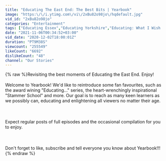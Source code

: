 ```yaml
---
title: "Educating The East End: The Best Bits | Yearbook"
image: "https:\/\/i.ytimg.com\/vi\/2xBu82o98jo\/hqdefault.jpg"
vid_id: "2xBu82o98jo"
categories: "Entertainment"
tags: ["Educating Essex","Educating Yorkshire","Educating: What I Wish I'd Known..."]
date: "2021-11-06T00:34:52+03:00"
vid_date: "2020-12-02T18:00:01Z"
duration: "PT9M38S"
viewcount: "255549"
likeCount: "6692"
dislikeCount: "48"
channel: "Our Stories"
---
```

{% raw %}Revisiting the best moments of Educating the East End. Enjoy!<br /><br />Welcome to Yearbook! We'd like to reintroduce some fan favourites, such as the award wining &quot;Educating...&quot; series, the heart-wrenchingly inspirational &quot;Stammer School&quot; and more. Our goal is to reach as many keen learners as we possibly can, educating and enlightening all viewers no matter their age. <br /><br /><br /><br />Expect regular posts of full episodes and the occasional compilation for you to enjoy.<br /><br /><br /><br />Don't forget to like, subscribe and tell everyone you know about Yearbook!!!{% endraw %}
